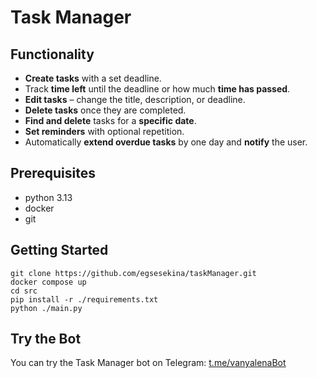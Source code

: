 # Task Manager

## Functionality

*   **Create tasks** with a set deadline.
*   Track **time left** until the deadline or how much **time has passed**.
*   **Edit tasks** – change the title, description, or deadline.
*   **Delete tasks** once they are completed.
*   **Find and delete** tasks for a **specific date**.
*   **Set reminders** with optional repetition.
*   Automatically **extend overdue tasks** by one day and **notify** the user.

## Prerequisites
* python 3.13
* docker
* git

## Getting Started
```
git clone https://github.com/egsesekina/taskManager.git
docker compose up
cd src
pip install -r ./requirements.txt
python ./main.py
```
## Try the Bot

You can try the Task Manager bot on Telegram: [t.me/vanyalenaBot](https://t.me/vanyalenaBot)
